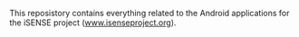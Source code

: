 This reposistory contains everything related to the Android applications for the iSENSE project (www.isenseproject.org).
